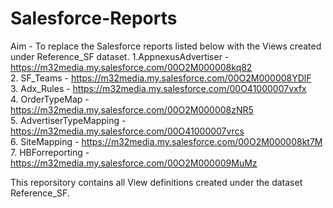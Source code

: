 # Salesforce-Reports

Aim - To replace the Salesforce reports listed below with the Views created under Reference_SF dataset.
1.AppnexusAdvertiser - https://m32media.my.salesforce.com/00O2M000008kq82	
2. SF_Teams - https://m32media.my.salesforce.com/00O2M000008YDlF	
3. Adx_Rules - https://m32media.my.salesforce.com/00O41000007vxfx	
4. OrderTypeMap - https://m32media.my.salesforce.com/00O2M000008zNR5	
5. AdvertiserTypeMapping - https://m32media.my.salesforce.com/00O41000007vrcs	
6. SiteMapping - https://m32media.my.salesforce.com/00O2M000008kt7M	
7. HBForreporting - https://m32media.my.salesforce.com/00O2M000009MuMz

This reporsitory contains all View definitions created under the dataset Reference_SF.
